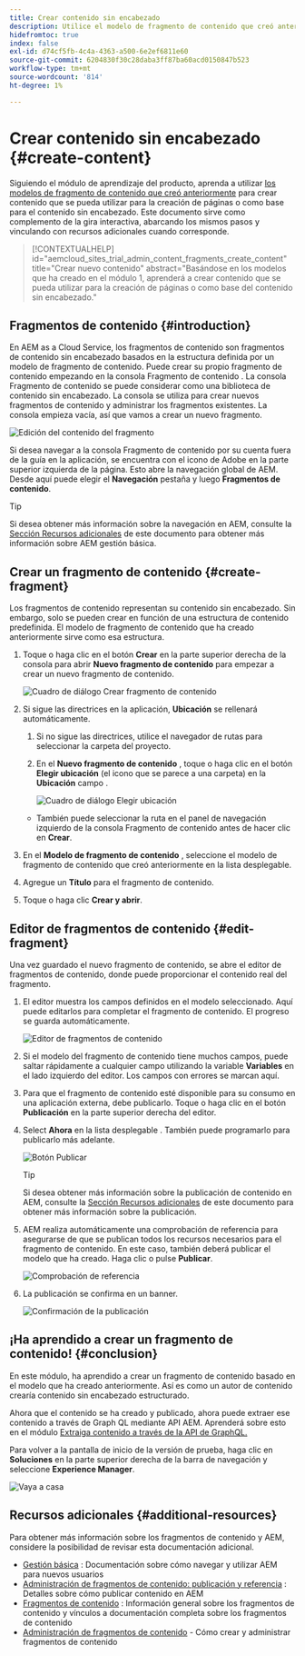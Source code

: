 ```yaml
---
title: Crear contenido sin encabezado
description: Utilice el modelo de fragmento de contenido que creó anteriormente para crear contenido que se pueda usar para la creación de páginas o como base para el contenido sin encabezado.
hidefromtoc: true
index: false
exl-id: d74cf5fb-4c4a-4363-a500-6e2ef6811e60
source-git-commit: 6204830f30c28daba3ff87ba60acd0150847b523
workflow-type: tm+mt
source-wordcount: '814'
ht-degree: 1%

---
```


# Crear contenido sin encabezado {#create-content}

Siguiendo el módulo de aprendizaje del producto, aprenda a utilizar [los modelos de fragmento de contenido que creó anteriormente](content-structure.md) para crear contenido que se pueda utilizar para la creación de páginas o como base para el contenido sin encabezado. Este documento sirve como complemento de la gira interactiva, abarcando los mismos pasos y vinculando con recursos adicionales cuando corresponde.

>[!CONTEXTUALHELP]
>id="aemcloud_sites_trial_admin_content_fragments_create_content"
>title="Crear nuevo contenido"
>abstract="Basándose en los modelos que ha creado en el módulo 1, aprenderá a crear contenido que se pueda utilizar para la creación de páginas o como base del contenido sin encabezado."

## Fragmentos de contenido {#introduction}

En AEM as a Cloud Service, los fragmentos de contenido son fragmentos de contenido sin encabezado basados en la estructura definida por un modelo de fragmento de contenido. Puede crear su propio fragmento de contenido empezando en la consola Fragmento de contenido . La consola Fragmento de contenido se puede considerar como una biblioteca de contenido sin encabezado. La consola se utiliza para crear nuevos fragmentos de contenido y administrar los fragmentos existentes. La consola empieza vacía, así que vamos a crear un nuevo fragmento.

![Edición del contenido del fragmento](assets/create-content/content-fragment-console.png)

Si desea navegar a la consola Fragmento de contenido por su cuenta fuera de la guía en la aplicación, se encuentra con el icono de Adobe en la parte superior izquierda de la página. Esto abre la navegación global de AEM. Desde aquí puede elegir el **Navegación** pestaña y luego **Fragmentos de contenido**.

>[!TIP]
>
>Si desea obtener más información sobre la navegación en AEM, consulte la [Sección Recursos adicionales](#additional-resources) de este documento para obtener más información sobre AEM gestión básica.

## Crear un fragmento de contenido {#create-fragment}

Los fragmentos de contenido representan su contenido sin encabezado. Sin embargo, solo se pueden crear en función de una estructura de contenido predefinida. El modelo de fragmento de contenido que ha creado anteriormente sirve como esa estructura.

1. Toque o haga clic en el botón **Crear** en la parte superior derecha de la consola para abrir **Nuevo fragmento de contenido** para empezar a crear un nuevo fragmento de contenido.

   ![Cuadro de diálogo Crear fragmento de contenido](assets/create-content/create-content-fragment.png)

1. Si sigue las directrices en la aplicación, **Ubicación** se rellenará automáticamente.

   1. Si no sigue las directrices, utilice el navegador de rutas para seleccionar la carpeta del proyecto.

   1. En el **Nuevo fragmento de contenido** , toque o haga clic en el botón **Elegir ubicación** (el icono que se parece a una carpeta) en la **Ubicación** campo .

      ![Cuadro de diálogo Elegir ubicación](assets/create-content/choose-location.png)
   * También puede seleccionar la ruta en el panel de navegación izquierdo de la consola Fragmento de contenido antes de hacer clic en **Crear**.


1. En el **Modelo de fragmento de contenido** , seleccione el modelo de fragmento de contenido que creó anteriormente en la lista desplegable.

1. Agregue un **Título** para el fragmento de contenido.

1. Toque o haga clic **Crear y abrir**.

## Editor de fragmentos de contenido {#edit-fragment}

Una vez guardado el nuevo fragmento de contenido, se abre el editor de fragmentos de contenido, donde puede proporcionar el contenido real del fragmento.

1. El editor muestra los campos definidos en el modelo seleccionado. Aquí puede editarlos para completar el fragmento de contenido. El progreso se guarda automáticamente.

   ![Editor de fragmentos de contenido](assets/create-content/content-fragment-editor.png)

1. Si el modelo del fragmento de contenido tiene muchos campos, puede saltar rápidamente a cualquier campo utilizando la variable **Variables** en el lado izquierdo del editor. Los campos con errores se marcan aquí.

1. Para que el fragmento de contenido esté disponible para su consumo en una aplicación externa, debe publicarlo. Toque o haga clic en el botón **Publicación** en la parte superior derecha del editor.

1. Select **Ahora** en la lista desplegable . También puede programarlo para publicarlo más adelante.

   ![Botón Publicar](assets/create-content/publish.png)

   >[!TIP]
   >
   >Si desea obtener más información sobre la publicación de contenido en AEM, consulte la [Sección Recursos adicionales](#additional-resources) de este documento para obtener más información sobre la publicación.

1. AEM realiza automáticamente una comprobación de referencia para asegurarse de que se publican todos los recursos necesarios para el fragmento de contenido. En este caso, también deberá publicar el modelo que ha creado. Haga clic o pulse **Publicar**.

   ![Comprobación de referencia](assets/create-content/references.png)

1. La publicación se confirma en un banner.

   ![Confirmación de la publicación](assets/create-content/publish-confirm.png)

## ¡Ha aprendido a crear un fragmento de contenido! {#conclusion}

En este módulo, ha aprendido a crear un fragmento de contenido basado en el modelo que ha creado anteriormente. Así es como un autor de contenido crearía contenido sin encabezado estructurado.

Ahora que el contenido se ha creado y publicado, ahora puede extraer ese contenido a través de Graph QL mediante API AEM. Aprenderá sobre esto en el módulo [Extraiga contenido a través de la API de GraphQL.](extract-content.md)

Para volver a la pantalla de inicio de la versión de prueba, haga clic en **Soluciones** en la parte superior derecha de la barra de navegación y seleccione **Experience Manager**.

![Vaya a casa](assets/create-content/home.png)

## Recursos adicionales {#additional-resources}

Para obtener más información sobre los fragmentos de contenido y AEM, considere la posibilidad de revisar esta documentación adicional.

* [Gestión básica](/help/sites-cloud/authoring/getting-started/basic-handling.md) : Documentación sobre cómo navegar y utilizar AEM para nuevos usuarios
* [Administración de fragmentos de contenido: publicación y referencia](/help/assets/content-fragments/content-fragments-managing.md#publishing-and-referencing-a-fragment) : Detalles sobre cómo publicar contenido en AEM
* [Fragmentos de contenido](/help/assets/content-fragments/content-fragments.md) : Información general sobre los fragmentos de contenido y vínculos a documentación completa sobre los fragmentos de contenido
* [Administración de fragmentos de contenido](/help/assets/content-fragments/content-fragments-managing.md) - Cómo crear y administrar fragmentos de contenido
